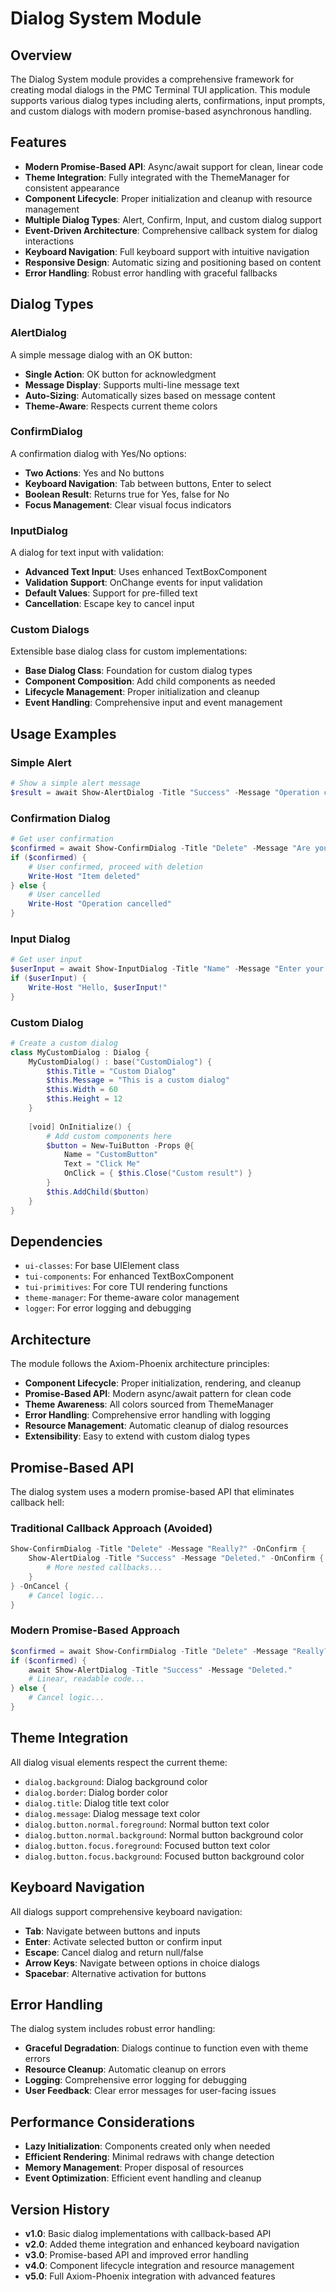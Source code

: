 # Dialog System Module

## Overview

The Dialog System module provides a comprehensive framework for creating modal dialogs in the PMC Terminal TUI application. This module supports various dialog types including alerts, confirmations, input prompts, and custom dialogs with modern promise-based asynchronous handling.

## Features

- **Modern Promise-Based API**: Async/await support for clean, linear code
- **Theme Integration**: Fully integrated with the ThemeManager for consistent appearance
- **Component Lifecycle**: Proper initialization and cleanup with resource management
- **Multiple Dialog Types**: Alert, Confirm, Input, and custom dialog support
- **Event-Driven Architecture**: Comprehensive callback system for dialog interactions
- **Keyboard Navigation**: Full keyboard support with intuitive navigation
- **Responsive Design**: Automatic sizing and positioning based on content
- **Error Handling**: Robust error handling with graceful fallbacks

## Dialog Types

### AlertDialog

A simple message dialog with an OK button:

- **Single Action**: OK button for acknowledgment
- **Message Display**: Supports multi-line message text
- **Auto-Sizing**: Automatically sizes based on message content
- **Theme-Aware**: Respects current theme colors

### ConfirmDialog

A confirmation dialog with Yes/No options:

- **Two Actions**: Yes and No buttons
- **Keyboard Navigation**: Tab between buttons, Enter to select
- **Boolean Result**: Returns true for Yes, false for No
- **Focus Management**: Clear visual focus indicators

### InputDialog

A dialog for text input with validation:

- **Advanced Text Input**: Uses enhanced TextBoxComponent
- **Validation Support**: OnChange events for input validation
- **Default Values**: Support for pre-filled text
- **Cancellation**: Escape key to cancel input

### Custom Dialogs

Extensible base dialog class for custom implementations:

- **Base Dialog Class**: Foundation for custom dialog types
- **Component Composition**: Add child components as needed
- **Lifecycle Management**: Proper initialization and cleanup
- **Event Handling**: Comprehensive input and event management

## Usage Examples

### Simple Alert

```powershell
# Show a simple alert message
$result = await Show-AlertDialog -Title "Success" -Message "Operation completed successfully!"
```

### Confirmation Dialog

```powershell
# Get user confirmation
$confirmed = await Show-ConfirmDialog -Title "Delete" -Message "Are you sure you want to delete this item?"
if ($confirmed) {
    # User confirmed, proceed with deletion
    Write-Host "Item deleted"
} else {
    # User cancelled
    Write-Host "Operation cancelled"
}
```

### Input Dialog

```powershell
# Get user input
$userInput = await Show-InputDialog -Title "Name" -Message "Enter your name:" -DefaultValue "John Doe"
if ($userInput) {
    Write-Host "Hello, $userInput!"
}
```

### Custom Dialog

```powershell
# Create a custom dialog
class MyCustomDialog : Dialog {
    MyCustomDialog() : base("CustomDialog") {
        $this.Title = "Custom Dialog"
        $this.Message = "This is a custom dialog"
        $this.Width = 60
        $this.Height = 12
    }
    
    [void] OnInitialize() {
        # Add custom components here
        $button = New-TuiButton -Props @{
            Name = "CustomButton"
            Text = "Click Me"
            OnClick = { $this.Close("Custom result") }
        }
        $this.AddChild($button)
    }
}
```

## Dependencies

- `ui-classes`: For base UIElement class
- `tui-components`: For enhanced TextBoxComponent
- `tui-primitives`: For core TUI rendering functions
- `theme-manager`: For theme-aware color management
- `logger`: For error logging and debugging

## Architecture

The module follows the Axiom-Phoenix architecture principles:

- **Component Lifecycle**: Proper initialization, rendering, and cleanup
- **Promise-Based API**: Modern async/await pattern for clean code
- **Theme Awareness**: All colors sourced from ThemeManager
- **Error Handling**: Comprehensive error handling with logging
- **Resource Management**: Automatic cleanup of dialog resources
- **Extensibility**: Easy to extend with custom dialog types

## Promise-Based API

The dialog system uses a modern promise-based API that eliminates callback hell:

### Traditional Callback Approach (Avoided)

```powershell
Show-ConfirmDialog -Title "Delete" -Message "Really?" -OnConfirm {
    Show-AlertDialog -Title "Success" -Message "Deleted." -OnConfirm {
        # More nested callbacks...
    }
} -OnCancel {
    # Cancel logic...
}
```

### Modern Promise-Based Approach

```powershell
$confirmed = await Show-ConfirmDialog -Title "Delete" -Message "Really?"
if ($confirmed) {
    await Show-AlertDialog -Title "Success" -Message "Deleted."
    # Linear, readable code...
} else {
    # Cancel logic...
}
```

## Theme Integration

All dialog visual elements respect the current theme:

- `dialog.background`: Dialog background color
- `dialog.border`: Dialog border color
- `dialog.title`: Dialog title text color
- `dialog.message`: Dialog message text color
- `dialog.button.normal.foreground`: Normal button text color
- `dialog.button.normal.background`: Normal button background color
- `dialog.button.focus.foreground`: Focused button text color
- `dialog.button.focus.background`: Focused button background color

## Keyboard Navigation

All dialogs support comprehensive keyboard navigation:

- **Tab**: Navigate between buttons and inputs
- **Enter**: Activate selected button or confirm input
- **Escape**: Cancel dialog and return null/false
- **Arrow Keys**: Navigate between options in choice dialogs
- **Spacebar**: Alternative activation for buttons

## Error Handling

The dialog system includes robust error handling:

- **Graceful Degradation**: Dialogs continue to function even with theme errors
- **Resource Cleanup**: Automatic cleanup on errors
- **Logging**: Comprehensive error logging for debugging
- **User Feedback**: Clear error messages for user-facing issues

## Performance Considerations

- **Lazy Initialization**: Components created only when needed
- **Efficient Rendering**: Minimal redraws with change detection
- **Memory Management**: Proper disposal of resources
- **Event Optimization**: Efficient event handling and cleanup

## Version History

- **v1.0**: Basic dialog implementations with callback-based API
- **v2.0**: Added theme integration and enhanced keyboard navigation
- **v3.0**: Promise-based API and improved error handling
- **v4.0**: Component lifecycle integration and resource management
- **v5.0**: Full Axiom-Phoenix integration with advanced features
